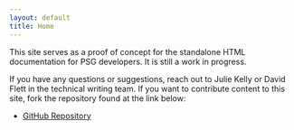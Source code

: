 ```yaml
---
layout: default
title: Home
---
```


This site serves as a proof of concept for the standalone HTML documentation for PSG developers. It is still a work in progress. 

If you have any questions or suggestions, reach out to Julie Kelly or David Flett in the technical writing team. If you want to contribute content to this site, fork the repository found at the link below:

* [GitHub Repository](https://michelle-hu-2021.github.io/mockup/)

